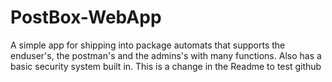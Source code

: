 # PostBox-WebApp
 A simple app for shipping into package automats that supports the enduser's, the postman's and the admins's with many functions. Also has a basic security system built in.
 This is a change in the Readme to test github
